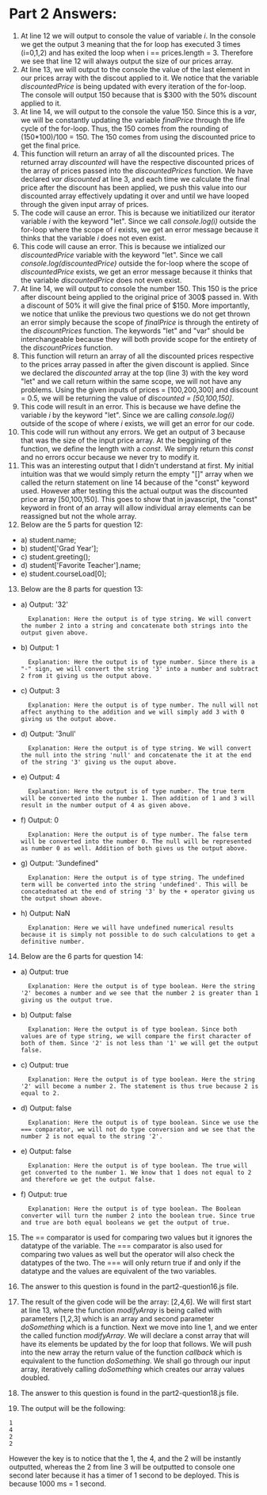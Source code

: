 # Part 2 Answers:
1. At line 12 we will output to console the value of variable *i*. In the console we get the output 3 meaning that the for loop has executed 3 times (i=0,1,2) and has exited the loop when i == prices.length = 3. Therefore we see that line 12 will always output the size of our prices array.
2. At line 13, we will output to the console the value of the last element in our prices array with the discout applied to it. We notice that the variable *discountedPrice* is being updated with every iteration of the for-loop. The console will output 150 because that is $300 with the 50% discount applied to it.
3. At line 14, we will output to the console the value 150. Since this is a *var*, we will be constantly updating the variable *finalPrice* through the life cycle of the for-loop. Thus, the 150 comes from the rounding of (150*100)/100 = 150. The 150 comes from using the discounted price to get the final price.
4. This function will return an array of all the discounted prices. The returned array *discounted* will have the respective discounted prices of the array of prices passed into the *discountedPrices* function.  We have declared *var discounted* at line 3, and each time we calculate the final price after the discount has been applied, we push this value into our discounted array effectively updating it over and until we have looped through the given input array of prices.
5. The code will cause an error. This is because we initiatilized our iterator variable *i* with the keyword "let". Since we call *console.log(i)* outside the for-loop where the scope of *i* exists, we get an error message because it thinks that the variable *i* does not even exist.
6. This code will cause an error. This is because we intialized our *discountedPrice*  variable with the keyword "let". Since we call *console.log(discountedPrice)* outside the for-loop where the scope of *discountedPrice* exists, we get an error message because it thinks that the variable *discountedPrice* does not even exist.
7. At line 14, we will output to console the number 150. This 150 is the price after discount being applied to the original price of 300$ passed in. With a discount of 50% it will give the final price of $150. More importantly, we notice that unlike the previous two questions we do not get thrown an error simply because the scope of *finalPrice* is through the entirety of the *discountPrices* function. The keywords "let" and "var" should be interchangeable because they will both provide scope for the entirety of the *discountPrices* function. 
8. This function will return an array of all the discounted prices respective to the prices array passed in after the given discount is applied. Since we declared the *discounted* array at the top (line 3) with the key word "let" and we call return within the same scope, we will not have any problems. Using the given inputs of prices = [100,200,300] and discount = 0.5, we will be returning the value of *discounted = [50,100,150]*.
9. This code will result in an error. This is because we have define the variable *i* by the keyword "let". Since we are calling *console.log(i)* outside of the scope of where *i* exists, we will get an error for our code.
10. This code will run without any errors. We get an output of 3 because that was the size of the input price array. At the beggining of the function, we define the length with a *const*. We simply return this *const* and no errors occur because we never try to modify it.
11. This was an interesting output that I didn't understand at first. My initial intuition was that we would simply return the empty "[]" array when we called the return statement on line 14 because of the "const" keyword used. However after testing this the actual output was the discounted price array [50,100,150]. This goes to show that in javascript, the "const" keyword in front of an array will allow individual array elements can be reassigned but not the whole array.
12. Below are the 5 parts for question 12:
- a) student.name;
- b) student['Grad Year'];
- c) student.greeting();
- d) student['Favorite Teacher'].name;
- e) student.courseLoad[0];
13. Below are the 8 parts for question 13:
- a) Output: '32'
  
        Explanation: Here the output is of type string. We will convert the number 2 into a string and concatenate both strings into the output given above.

- b) Output: 1
  
        Explanation: Here the output is of type number. Since there is a "-" sign, we will convert the string '3' into a number and subtract 2 from it giving us the output above.
        
- c) Output: 3
  
        Explanation: Here the output is of type number. The null will not affect anything to the addition and we will simply add 3 with 0 giving us the output above.
        
- d) Output: '3null'
  
        Explanation: Here the output is of type string. We will convert the null into the string 'null' and concatenate the it at the end of the string '3' giving us the ouput above.
        
- e) Output: 4
  
        Explanation: Here the output is of type number. The true term will be converted into the number 1. Then addition of 1 and 3 will result in the number output of 4 as given above.
        
- f) Output: 0
  
        Explanation: Here the output is of type number. The false term will be converted into the number 0. The null will be represented as number 0 as well. Addition of both gives us the output above.
        
- g) Output: '3undefined"
  
        Explanation: Here the output is of type string. The undefined term will be converted into the string 'undefined'. This will be concatednated at the end of string '3' by the + operator giving us the output shown above.
        
- h) Output: NaN
  
        Explanation: Here we will have undefined numerical results because it is simply not possible to do such calculations to get a definitive number.

14. Below are the 6 parts for question 14:
- a) Output: true
  
        Explanation: Here the output is of type boolean. Here the string '2' becomes a number and we see that the number 2 is greater than 1 giving us the output true.

- b) Output: false 
  
        Explanation: Here the output is of type boolean. Since both values are of type string, we will compare the first character of both of them. Since '2' is not less than '1' we will get the output false.

- c) Output: true
  
        Explanation: Here the output is of type boolean. Here the string '2' will become a number 2. The statement is thus true because 2 is equal to 2.

- d) Output: false
  
        Explanation: Here the output is of type boolean. Since we use the === comparator, we will not do type conversion and we see that the number 2 is not equal to the string '2'.

- e) Output: false
  
        Explanation: Here the output is of type boolean. The true will get converted to the number 1. We know that 1 does not equal to 2 and therefore we get the output false.

- f) Output: true
  
        Explanation: Here the output is of type boolean. The Boolean converter will turn the number 2 into the boolean true. Since true and true are both equal booleans we get the output of true.

15. The == comparator is used for comparing two values but it ignores the datatype of the variable. The === comparator is also used for comparing two values as well but the operator will also check the datatypes of the two. The === will only return true if and only if the datatype and the values are equivalent of the two variables.
    
16. The answer to this question is found in the part2-question16.js file.

17. The result of the given code will be the array: [2,4,6]. We will first start at line 13, where the function *modifyArray* is being called with parameters [1,2,3] which is an array and second parameter *doSomething* which is a function. Next we move into line 1, and we enter the called function *modifyArray*. We will declare a const array that will have its elements be updated by the for loop that follows. We will push into the new array the return value of the function *callback* which is equivalent to the function *doSomething*. We shall go through our input array, iteratively calling *doSomething* which creates our array values doubled.

18. The answer to this question is found in the part2-question18.js file.

19. The output will be the following:
    
```
1
4
2
2
```

However the key is to notice that the 1, the 4, and the 2 will be instantly outputted, whereas the 2 from line 3 will be outputted to console one second later because it has a timer of 1 second to be deployed. This is because 1000 ms = 1 second.

        